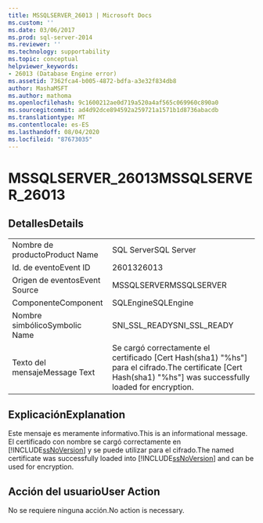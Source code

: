 ```yaml
---
title: MSSQLSERVER_26013 | Microsoft Docs
ms.custom: ''
ms.date: 03/06/2017
ms.prod: sql-server-2014
ms.reviewer: ''
ms.technology: supportability
ms.topic: conceptual
helpviewer_keywords:
- 26013 (Database Engine error)
ms.assetid: 7362fca4-b005-4872-bdfa-a3e32f834db8
author: MashaMSFT
ms.author: mathoma
ms.openlocfilehash: 9c1600212ae0d719a520a4af565c069960c890a0
ms.sourcegitcommit: ad4d92dce894592a259721a1571b1d8736abacdb
ms.translationtype: MT
ms.contentlocale: es-ES
ms.lasthandoff: 08/04/2020
ms.locfileid: "87673035"
---
```

# <a name="mssqlserver_26013"></a><span data-ttu-id="6cbc1-102">MSSQLSERVER_26013</span><span class="sxs-lookup"><span data-stu-id="6cbc1-102">MSSQLSERVER_26013</span></span>
    
## <a name="details"></a><span data-ttu-id="6cbc1-103">Detalles</span><span class="sxs-lookup"><span data-stu-id="6cbc1-103">Details</span></span>  
  
|||  
|-|-|  
|<span data-ttu-id="6cbc1-104">Nombre de producto</span><span class="sxs-lookup"><span data-stu-id="6cbc1-104">Product Name</span></span>|<span data-ttu-id="6cbc1-105">SQL Server</span><span class="sxs-lookup"><span data-stu-id="6cbc1-105">SQL Server</span></span>|  
|<span data-ttu-id="6cbc1-106">Id. de evento</span><span class="sxs-lookup"><span data-stu-id="6cbc1-106">Event ID</span></span>|<span data-ttu-id="6cbc1-107">26013</span><span class="sxs-lookup"><span data-stu-id="6cbc1-107">26013</span></span>|  
|<span data-ttu-id="6cbc1-108">Origen de eventos</span><span class="sxs-lookup"><span data-stu-id="6cbc1-108">Event Source</span></span>|<span data-ttu-id="6cbc1-109">MSSQLSERVER</span><span class="sxs-lookup"><span data-stu-id="6cbc1-109">MSSQLSERVER</span></span>|  
|<span data-ttu-id="6cbc1-110">Componente</span><span class="sxs-lookup"><span data-stu-id="6cbc1-110">Component</span></span>|<span data-ttu-id="6cbc1-111">SQLEngine</span><span class="sxs-lookup"><span data-stu-id="6cbc1-111">SQLEngine</span></span>|  
|<span data-ttu-id="6cbc1-112">Nombre simbólico</span><span class="sxs-lookup"><span data-stu-id="6cbc1-112">Symbolic Name</span></span>|<span data-ttu-id="6cbc1-113">SNI_SSL_READY</span><span class="sxs-lookup"><span data-stu-id="6cbc1-113">SNI_SSL_READY</span></span>|  
|<span data-ttu-id="6cbc1-114">Texto del mensaje</span><span class="sxs-lookup"><span data-stu-id="6cbc1-114">Message Text</span></span>|<span data-ttu-id="6cbc1-115">Se cargó correctamente el certificado [Cert Hash(sha1) "%hs"] para el cifrado.</span><span class="sxs-lookup"><span data-stu-id="6cbc1-115">The certificate [Cert Hash(sha1) "%hs"] was successfully loaded for encryption.</span></span>|  
  
## <a name="explanation"></a><span data-ttu-id="6cbc1-116">Explicación</span><span class="sxs-lookup"><span data-stu-id="6cbc1-116">Explanation</span></span>  
 <span data-ttu-id="6cbc1-117">Este mensaje es meramente informativo.</span><span class="sxs-lookup"><span data-stu-id="6cbc1-117">This is an informational message.</span></span> <span data-ttu-id="6cbc1-118">El certificado con nombre se cargó correctamente en [!INCLUDE[ssNoVersion](../../includes/ssnoversion-md.md)] y se puede utilizar para el cifrado.</span><span class="sxs-lookup"><span data-stu-id="6cbc1-118">The named certificate was successfully loaded into [!INCLUDE[ssNoVersion](../../includes/ssnoversion-md.md)] and can be used for encryption.</span></span>  
  
## <a name="user-action"></a><span data-ttu-id="6cbc1-119">Acción del usuario</span><span class="sxs-lookup"><span data-stu-id="6cbc1-119">User Action</span></span>  
 <span data-ttu-id="6cbc1-120">No se requiere ninguna acción.</span><span class="sxs-lookup"><span data-stu-id="6cbc1-120">No action is necessary.</span></span>  
  
  
